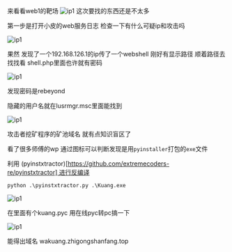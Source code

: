 来看看web1的靶场
![ip1](/images/应急响应web1/title.png)
这次要找的东西还是不太多

第一步是打开小皮的web服务日志 检查一下有什么可疑ip和攻击吗 

![ip1](/images/应急响应web1/shell.png)

果然 发现了一个192.168.126.1的ip传了一个webshell 刚好有显示路径 顺着路径去找找看 shell.php里面也许就有密码

![ip1](/images/应急响应web1/mima.png)

发现密码是rebeyond

隐藏的用户名就在lusrmgr.msc里面能找到

![ip1](/images/应急响应web1/user.png)

攻击者挖矿程序的矿池域名 就有点知识盲区了

看了很多师傅的wp 通过图标可以判断发现是用`pyinstaller`打包的`exe`文件 

利用 (pyinstxtractor)[https://github.com/extremecoders-re/pyinstxtractor] 进行反编译

```
python .\pyinstxtractor.py .\Kuang.exe
```

![ip1](/images/应急响应web1/fan.png)

在里面有个kuang.pyc 用在线pyc转pc搞一下

![ip1](/images/应急响应web1/yuming.png)

能得出域名 wakuang.zhigongshanfang.top